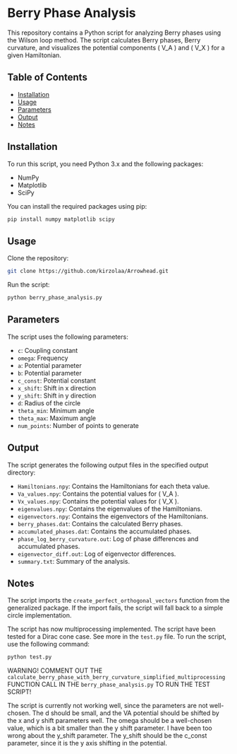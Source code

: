 # Berry Phase Analysis

This repository contains a Python script for analyzing Berry phases using the Wilson loop method. The script calculates Berry phases, Berry curvature, and visualizes the potential components \( V_A \) and \( V_X \) for a given Hamiltonian.

## Table of Contents
- [Installation](#installation)
- [Usage](#usage)
- [Parameters](#parameters)
- [Output](#output)
- [Notes](#notes)

## Installation

To run this script, you need Python 3.x and the following packages:
- NumPy
- Matplotlib
- SciPy

You can install the required packages using pip:

```bash
pip install numpy matplotlib scipy
```

## Usage
Clone the repository:

```bash
git clone https://github.com/kirzolaa/Arrowhead.git
```

Run the script:

```bash
python berry_phase_analysis.py
```

## Parameters

The script uses the following parameters:

- `c`: Coupling constant
- `omega`: Frequency
- `a`: Potential parameter
- `b`: Potential parameter
- `c_const`: Potential constant
- `x_shift`: Shift in x direction
- `y_shift`: Shift in y direction
- `d`: Radius of the circle
- `theta_min`: Minimum angle
- `theta_max`: Maximum angle
- `num_points`: Number of points to generate

## Output

The script generates the following output files in the specified output directory:

- `Hamiltonians.npy`: Contains the Hamiltonians for each theta value.
- `Va_values.npy`: Contains the potential values for ( V_A ).
- `Vx_values.npy`: Contains the potential values for ( V_X ).
- `eigenvalues.npy`: Contains the eigenvalues of the Hamiltonians.
- `eigenvectors.npy`: Contains the eigenvectors of the Hamiltonians.
- `berry_phases.dat`: Contains the calculated Berry phases.
- `accumulated_phases.dat`: Contains the accumulated phases.
- `phase_log_berry_curvature.out`: Log of phase differences and accumulated phases.
- `eigenvector_diff.out`: Log of eigenvector differences.
- `summary.txt`: Summary of the analysis.

## Notes

The script imports the `create_perfect_orthogonal_vectors` function from the generalized package. If the import fails, the script will fall back to a simple circle implementation.

The script has now multiprocessing implemented.
The script have been tested for a Dirac cone case. See more in the `test.py` file.
To run the script, use the following command:

```bash
python test.py
```
WARNING! COMMENT OUT THE `calculate_berry_phase_with_berry_curvature_simplified_multiprocessing` FUNCTION CALL IN THE `berry_phase_analysis.py` TO RUN THE TEST SCRIPT!

The script is currently not working well, since the parameters are not well-chosen.
The d should be small, and the VA potential should be shifted by the x and y shift parameters well.
The omega should be a well-chosen value, which is a bit smaller than the y shift parameter.
I have been too wrong about the y_shift parameter.
The y_shift should be the c_const parameter, since it is the y axis shifting in the potential.
